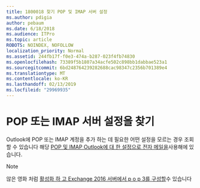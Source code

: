 ```yaml
---
title: 1800018 찾기 POP 및 IMAP 서버 설정
ms.author: pdigia
author: pebaum
ms.date: 6/18/2018
ms.audience: ITPro
ms.topic: article
ROBOTS: NOINDEX, NOFOLLOW
localization_priority: Normal
ms.assetid: 244fb17f-f0e3-474a-b287-023f4fb74830
ms.openlocfilehash: 73389f5b1807a34acfe502c898bb1dabbae523a1
ms.sourcegitcommit: 6bd248764239282688cac98347c2356b701389e4
ms.translationtype: MT
ms.contentlocale: ko-KR
ms.lasthandoff: 02/13/2019
ms.locfileid: "29969935"
---
```

# <a name="find-your-pop-or-imap-server-settings"></a>POP 또는 IMAP 서버 설정을 찾기

Outlook에 POP 또는 IMAP 계정을 추가 하는 데 필요한 어떤 설정을 모르는 경우 조회할 수 있습니다 해당 [POP 및 IMAP Outlook에 대 한 설정으로 전자 메일을](https://support.office.com/article/8361e398-8af4-4e97-b147-6c6c4ac95353.aspx)사용해에 있습니다.
  
> [!NOTE]
> 않은 영화 처럼 [활성화 하 고 Exchange 2016 서버에서 p o p 3를 구성할](https://technet.microsoft.com/library/bb124934%28v=exchg.160%29.aspx)수 있습니다 
  

